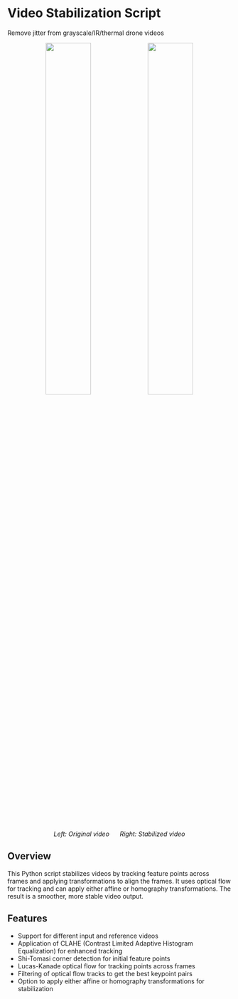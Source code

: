 # Video Stabilization Script

Remove jitter from grayscale/IR/thermal drone videos
<p align="center">
  <img src="media/image/orig.gif" width="45%" />
  <img src="media/image/stable.gif" width="45%" /> 
</p>
<p align="center">
  <em>Left: Original video &nbsp;&nbsp;&nbsp;&nbsp; Right: Stabilized video</em>
</p>

## Overview

This Python script stabilizes videos by tracking feature points across frames and applying transformations to align the frames. It uses optical flow for tracking and can apply either affine or homography transformations. The result is a smoother, more stable video output.

## Features

- Support for different input and reference videos
- Application of CLAHE (Contrast Limited Adaptive Histogram Equalization) for enhanced tracking
- Shi-Tomasi corner detection for initial feature points
- Lucas-Kanade optical flow for tracking points across frames
- Filtering of optical flow tracks to get the best keypoint pairs
- Option to apply either affine or homography transformations for stabilization
